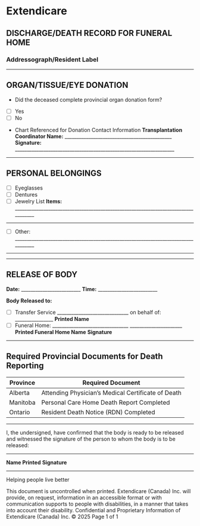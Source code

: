 # Extendicare
## DISCHARGE/DEATH RECORD FOR FUNERAL HOME
### Addressograph/Resident Label

----

## ORGAN/TISSUE/EYE DONATION
- Did the deceased complete provincial organ donation form?
- [ ] Yes
- [ ] No
- Chart Referenced for Donation Contact Information
**Transplantation Coordinator Name:** _____________________________________________
**Signature:** ___________________________________________________________________

----

## PERSONAL BELONGINGS
- [ ] Eyeglasses
- [ ] Dentures
- [ ] Jewelry List
**Items:** ___________________________________________________________________________________
____________________________________________________________________________________________
- [ ] Other: ___________________________________________________________________________________
____________________________________________________________________________________________

----

## RELEASE OF BODY
**Date:** _________________________
**Time:** _________________________

**Body Released to:**
- [ ] Transfer Service ______________________________ on behalf of: ________________
**Printed Name**
- [ ] Funeral Home: ________________________________  ______________________
**Printed Funeral Home Name**                     **Signature**

----

## Required Provincial Documents for Death Reporting
| Province  | Required Document                                      |
|-----------|-------------------------------------------------------|
| Alberta   | Attending Physician’s Medical Certificate of Death    |
| Manitoba  | Personal Care Home Death Report Completed              |
| Ontario   | Resident Death Notice (RDN) Completed                  |

----

I, the undersigned, have confirmed that the body is ready to be released and witnessed the signature of the person to whom the body is to be released:
___________________________________  __________________________________
**Name Printed**                                  **Signature**

----

Helping people live better

This document is uncontrolled when printed. Extendicare (Canada) Inc. will provide, on request, information in an accessible format or with communication supports to people with disabilities, in a manner that takes into account their disability.
Confidential and Proprietary Information of Extendicare (Canada) Inc. © 2025
Page 1 of 1